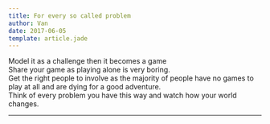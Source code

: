 ```yaml
---
title: For every so called problem
author: Van
date: 2017-06-05
template: article.jade
---
```


Model it as a challenge then it becomes a game <br> Share your game as playing alone is very boring. <br> Get the right people to involve as the majority of people have no games to play at all and are dying for a good adventure. <br> Think of every problem you have this way and watch how your world changes.

---







